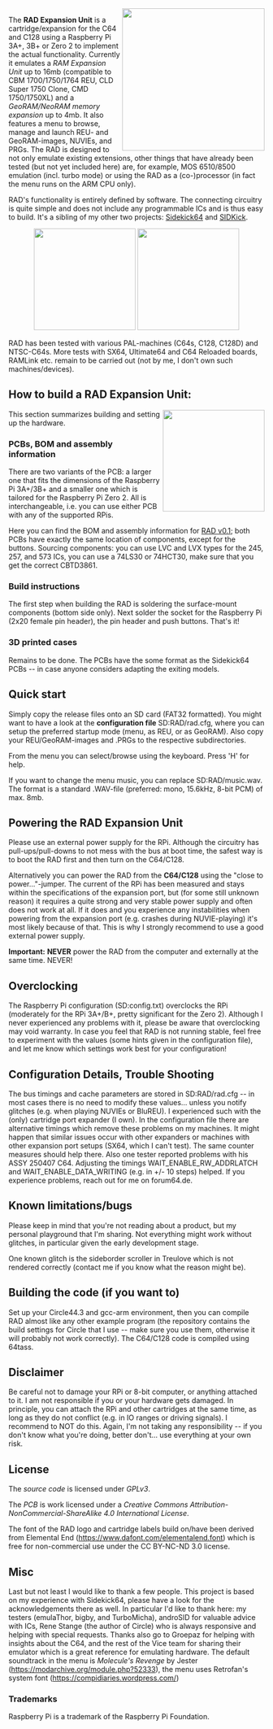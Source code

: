 
<img  align="right"  width="280"  src="https://raw.githubusercontent.com/frntc/RAD/main/Images/rad_logo.jpg">
  

The **RAD Expansion Unit** is a cartridge/expansion for the C64 and C128 using a Raspberry Pi 3A+, 3B+ or Zero 2 to implement the actual functionality. Currently it emulates a *RAM Expansion Unit* up to 16mb (compatible to CBM 1700/1750/1764 REU, CLD Super 1750 Clone, CMD 1750/1750XL) and a *GeoRAM/NeoRAM memory expansion* up to 4mb. It also features a menu to browse, manage and launch REU- and GeoRAM-images, NUVIEs, and PRGs. The RAD is designed to not only emulate existing extensions, other things that have already been tested (but not yet included here) are, for example, MOS 6510/8500 emulation (incl. turbo mode) or using the RAD as a (co-)processor (in fact the menu runs on the ARM CPU only).

  

RAD's functionality is entirely defined by software. The connecting circuitry is quite simple and does not include any programmable ICs and is thus easy to build. It's a sibling of my other two projects: [Sidekick64](https://github.com/frntc/Sidekick64) and [SIDKick](https://github.com/frntc/SIDKick).

  

<p  align="center"  font-size:  30px;>

  

<img  src="https://raw.githubusercontent.com/frntc/RAD/main/Images/rad_menu.jpg"  height="200">

<img  src="https://raw.githubusercontent.com/frntc/RAD/main/Images/rad_cartridge.jpg"  height="200">

  

</p>

  

RAD has been tested with various PAL-machines (C64s, C128, C128D) and NTSC-C64s. More tests with SX64, Ultimate64 and C64 Reloaded boards, RAMLink etc. remain to be carried out (not by me, I don't own such machines/devices).

  

## How to build a RAD Expansion Unit:

  

<img  align="right"  src="https://raw.githubusercontent.com/frntc/RAD/main/Images/rad_render.jpg"  height="200">

  

This section summarizes building and setting up the hardware.

  

  

### PCBs, BOM and assembly information

  

There are two variants of the PCB: a larger one that fits the dimensions of the Raspberry Pi 3A+/3B+ and a smaller one which is tailored for the Raspberry Pi Zero 2. All is interchangeable, i.e. you can use either PCB with any of the supported RPis.

  

Here you can find the BOM and assembly information for [RAD v0.1](https://htmlpreview.github.io/?https://github.com/frntc/RAD/blob/master/Gerber/ibom.html); both PCBs have exactly the same location of components, except for the buttons. Sourcing components: you can use LVC and LVX types for the 245, 257, and 573 ICs, you can use a 74LS30 or 74HCT30, make sure that you get the correct CBTD3861.

  

### Build instructions

The first step when building the RAD is soldering the surface-mount components (bottom side only). Next solder the socket for the Raspberry Pi (2x20 female pin header), the pin header and push buttons. That's it!

  

### 3D printed cases

Remains to be done. The PCBs have the some format as the Sidekick64 PCBs -- in case anyone considers adapting the exiting models.

  

## Quick start

Simply copy the release files  onto an SD card (FAT32 formatted). You might want to have a look at the **configuration file** SD:RAD/rad.cfg, where you can setup the preferred startup mode (menu, as REU, or as GeoRAM). Also copy your REU/GeoRAM-images and .PRGs to the respective subdirectories.

  

From the menu you can select/browse using the keyboard. Press 'H' for help.

  

If you want to change the menu music, you can replace SD:RAD/music.wav. The format is a standard .WAV-file (preferred: mono, 15.6kHz, 8-bit PCM) of max. 8mb.

  

## Powering the RAD Expansion Unit

Please use an external power supply for the RPi. Although the circuitry has pull-ups/pull-downs to not mess with the bus at boot time, the safest way is to boot the RAD first and then turn on the C64/C128.

  

Alternatively you can power the RAD from the **C64/C128** using the "close to power..."-jumper. The current of the RPi has been measured and stays within the specifications of the expansion port, but (for some still unknown reason) it requires a quite strong and very stable power supply and often does not work at all. If it does and you experience any instabilities when powering from the expansion port (e.g. crashes during NUVIE-playing) it's most likely because of that. This is why I strongly recommend to use a good external power supply.

  

**Important:**  **NEVER** power the RAD from the computer and externally at the same time. NEVER!

  

## Overclocking

The Raspberry Pi configuration (SD:config.txt) overclocks the RPi (moderately for the RPi 3A+/B+, pretty significant for the Zero 2). Although I never experienced any problems with it, please be aware that overclocking may void warranty. In case you feel that RAD is not running stable, feel free to experiment with the values (some hints given in the configuration file), and let me know which settings work best for your configuration!

## Configuration Details, Trouble Shooting

The bus timings and cache parameters are stored in SD:RAD/rad.cfg -- in most cases there is no need to modify these values... unless you notify glitches (e.g. when playing NUVIEs or BluREU). I experienced such with the (only) cartridge port expander (I own). In the configuration file there are alternative timings which remove these problems on my machines. It might happen that similar issues occur with other expanders or machines with other expansion port setups (SX64, which I can't test). The same counter measures should help there. Also one tester reported problems with his ASSY 250407 C64. Adjusting the timings WAIT_ENABLE_RW_ADDRLATCH and WAIT_ENABLE_DATA_WRITING (e.g. in +/- 10 steps) helped. If you experience problems, reach out for me on forum64.de.

  
  

## Known limitations/bugs

Please keep in mind that you're not reading about a product, but my personal playground that I'm sharing. Not everything might work without glitches, in particular given the early development stage. 

One known glitch is the sideborder scroller in Treulove which is not rendered correctly (contact me if you know what the reason might be).
  

## Building the code (if you want to)

Set up your Circle44.3 and gcc-arm environment, then you can compile RAD almost like any other example program (the repository contains the build settings for Circle that I use -- make sure you use them, otherwise it will probably not work correctly). The C64/C128 code is compiled using 64tass.

  

## Disclaimer

Be careful not to damage your RPi or 8-bit computer, or anything attached to it. I am not responsible if you or your hardware gets damaged. In principle, you can attach the RPi and other cartridges at the same time, as long as they do not conflict (e.g. in IO ranges or driving signals). I recommend to NOT do this. Again, I'm not taking any responsibility -- if you don't know what you're doing, better don't... use everything at your own risk.

  

  

## License

The *source code* is licensed under *GPLv3*.

The *PCB* is work licensed under a *Creative Commons Attribution-NonCommercial-ShareAlike 4.0 International License*.

The font of the RAD logo and cartridge labels build on/have been derived from Elemental End (https://www.dafont.com/elementalend.font) which is free for non-commercial use under the CC BY-NC-ND 3.0 license.
  

## Misc

Last but not least I would like to thank a few people. This project is based on my experience with Sidekick64, please have a look for the acknowledgements there as well. In particular I'd like to thank here: my testers (emulaThor, bigby, and TurboMicha), androSID for valuable advice with ICs, Rene Stange (the author of Circle) who is always responsive and helping with special requests. Thanks also go to Groepaz for helping with insights about the C64, and the rest of the Vice team for sharing their emulator which is a great reference for emulating hardware. The default soundtrack in the menu is *Molecule's Revenge* by Jester (https://modarchive.org/module.php?52333), the menu uses Retrofan's system font (https://compidiaries.wordpress.com/)

  

### Trademarks

Raspberry Pi is a trademark of the Raspberry Pi Foundation.
